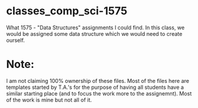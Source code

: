 # classes_comp_sci-1575
What 1575 - "Data Structures" assignments I could find. In this class, we would be assigned some data structure which we would need to create ourself.
# Note:
I am not claiming 100% ownership of these files. Most of the files here are templates started by T.A.'s for the purpose of having all students have a similar starting place (and to focus the work more to the assignemnt). Most of the work is mine but not all of it.
